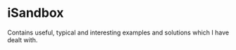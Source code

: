 # iSandbox

Contains useful, typical and interesting examples and solutions which I have dealt with.

